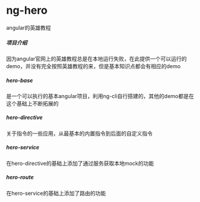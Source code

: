 # ng-hero
angular的英雄教程

##### 项目介绍
因为angular官网上的英雄教程总是在本地运行失败，在此提供一个可以运行的demo，并没有完全按照英雄教程的来，但是基本知识点都会有相应的demo

##### hero-base
是一个可以执行的基本angular项目，利用ng-cli自行搭建的，其他的demo都是在这个基础上不断拓展的

##### hero-directive
关于指令的一些应用，从最基本的内置指令到后面的自定义指令

##### hero-service
在hero-directive的基础上添加了通过服务获取本地mock的功能

##### hero-route
在hero-service的基础上添加了路由的功能

